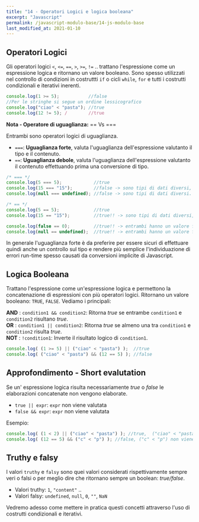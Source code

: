 ```yaml
---
title: "14 - Operatori Logici e logica booleana"
excerpt: "Javascript"
permalink: /javascript-modulo-base/14-js-modulo-base
last_modified_at: 2021-01-10
---
```



## Operatori Logici

Gli operatori logici `<`, `<=`, `==`, `>`, `>=`, `!=` ..  trattano l'espressione come un espressione logica e ritornano un valore booleano. Sono spesso utilizzati nel controllo di condizioni in costruttti `if` o cicli `while`, `for` e tutti i costrutti condizionali e iterativi inerenti.  

```js
console.log(1 >= 5);           //false
//Per le stringhe si segue un ordine lessicografico
console.log("ciao" < "pasta"); //true
console.log(12 != 5); /        //true
```

**Nota - Operatore di uguaglianza:** == Vs ===

Entrambi sono operatori logici di uguaglianza.

- `===`: **Uguaglianza forte**, valuta l'uguaglianza dell'espressione valutanto il tipo e il contenuto.
- `==`: **Uguaglianza debole**, valuta l'uguaglianza dell'espressione valutanto il contenuto effettuando prima una conversione di tipo.


```js
/* === */
console.log(5 === 5);            //true
console.log(15 === "15");        //false -> sono tipi di dati diversi, il primo è un numero, il secondo è una stringa
console.log(null === undefined); //false -> sono tipi di dati diversi.

/* == */
console.log(5 == 5);             //true
console.log(15 == "15");         //true!! -> sono tipi di dati diversi, il primo è un numero, il secondo è una stringa ma il contenuto è lo stesso

console.log(false == 0);         //true!! -> entrambi hanno un valore falsy anche se il tipo è diverso
console.log(null == undefined);  //true!! -> entrambi hanno un valore falsy anche se il tipo è diverso
```

In generale l'uguaglianza forte è da preferire per essere sicuri di effettuare quindi anche un controllo sul tipo e rendere più semplice l'individuazione di errori run-time spesso causati da conversioni implicite di Javascript.

## Logica Booleana

Trattano l'espressione come un'espressione logica e permettono la concatenazione di espressioni con più operatori logici. Ritornano un valore booleano: `TRUE`, `FALSE`.
Vediamo i principali:

**AND** : `condition1 && condition2`: Ritorna *true* se entrambe `condition1` e `condition2` risultano *true*. <br>
**OR**  : `condition1 || condition2`: Ritorna *true* se almeno una tra `condition1` e `condition2` risulta *true*. <br>
**NOT** : `!condition1`: Inverte il risultato logico di `condition1`. <br>


```js
console.log( (1 >= 5) || ("ciao" < "pasta") );  //true
console.log( ("ciao" < "pasta") && (12 == 5) ); //false
```

## Approfondimento - Short evalutation

Se un' espressione logica risulta necessariamente *true* o *false* le elaborazioni concatenate non vengono elaborate.

- `true || expr`: `expr` non viene valutata
- `false && expr`: `expr` non viene valutata

Esempio:
```js
console.log( (1 < 2) || ("ciao" < "pasta") ); //true,  ("ciao" < "pasta") non viene valutata
console.log( (12 == 5) && ("c" < "p") ); //false, ("c" < "p") non viene valutata
```

## Truthy e falsy

I valori `truthy` e `falsy` sono quei valori considerati rispettivamente sempre veri o falsi o per meglio dire che ritornano sempre un boolean: *true/false*.

- Valori truthy: `1`, `"content"` ..
- Valori falsy: `undefined`, `null`, `0`, `""`, `NaN`

Vedremo adesso come mettere in pratica questi concetti attraverso l'uso di costrutti condizionali e iterativi.



  


